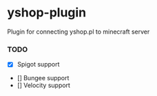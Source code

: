 # yshop-plugin
Plugin for connecting yshop.pl to minecraft server

### TODO
- [X] Spigot support
- [] Bungee support
- [] Velocity support
